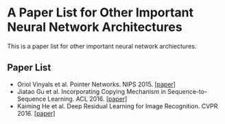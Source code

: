 # A Paper List for Other Important Neural Network Architectures

This is a paper list for other important neural network archiectures.

## Paper List

- Oriol Vinyals et al. Pointer Networks. NIPS 2015. [[paper]][1]
- Jiatao Gu et al. Incorporating Copying Mechanism in Sequence-to-Sequence Learning. ACL 2016. [[paper]][2]
- Kaiming He et al. Deep Residual Learning for Image Recognition. CVPR 2016. [[paper]][3]

[1]:https://arxiv.org/abs/1506.03134
[2]:https://arxiv.org/abs/1603.06393
[3]:https://arxiv.org/abs/1512.03385